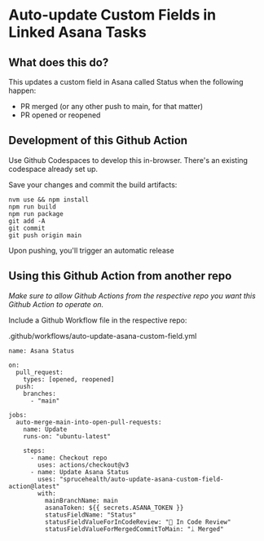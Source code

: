# Auto-update Custom Fields in Linked Asana Tasks

## What does this do?

This updates a custom field in Asana called Status when the following happen:

- PR merged (or any other push to main, for that matter)
- PR opened or reopened

## Development of this Github Action

Use Github Codespaces to develop this in-browser. There's an existing codespace already set up.

Save your changes and commit the build artifacts:

```
nvm use && npm install
npm run build
npm run package
git add -A
git commit
git push origin main
```

Upon pushing, you'll trigger an automatic release

## Using this Github Action from another repo

_Make sure to allow Github Actions from the respective repo you want this Github Action to operate on._

Include a Github Workflow file in the respective repo:

.github/workflows/auto-update-asana-custom-field.yml

```
name: Asana Status

on:
  pull_request:
    types: [opened, reopened]
  push:
    branches:
      - "main"

jobs:
  auto-merge-main-into-open-pull-requests:
    name: Update
    runs-on: "ubuntu-latest"

    steps:
      - name: Checkout repo
        uses: actions/checkout@v3
      - name: Update Asana Status
        uses: "sprucehealth/auto-update-asana-custom-field-action@latest"
        with:
          mainBranchName: main
          asanaToken: ${{ secrets.ASANA_TOKEN }}
          statusFieldName: "Status"
          statusFieldValueForInCodeReview: "📖 In Code Review"
          statusFieldValueForMergedCommitToMain: "ᛦ Merged"
```
